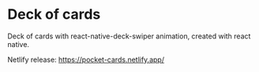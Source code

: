 # Deck of cards

Deck of cards with react-native-deck-swiper animation, created with react native.

Netlify release: https://pocket-cards.netlify.app/
